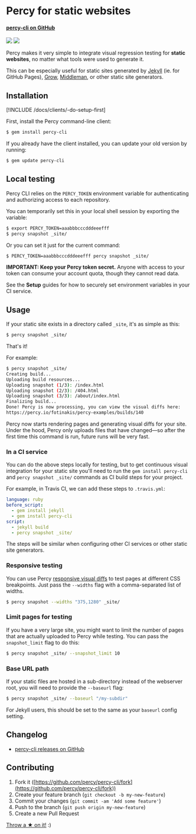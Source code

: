 # Percy for static websites
#### [percy-cli on GitHub <i class="fa fa-github" aria-hidden="true"></i>](https://github.com/percy/percy-cli)

[![](https://travis-ci.org/percy/percy-cli.svg?branch=master)](https://travis-ci.org/percy/percy-cli)
[![](https://badge.fury.io/rb/percy-cli.svg)](https://rubygems.org/gems/percy-cli)

Percy makes it very simple to integrate visual regression testing for **static websites**, no matter what tools were used to generate it.

This can be especially useful for static sites generated by [Jekyll](http://jekyllrb.com/) (ie. for GitHub Pages), [Grow](http://growsdk.org), [Middleman](https://middlemanapp.com/), or other static site generators.

## Installation

[!INCLUDE /docs/clients/-do-setup-first]

First, install the Percy command-line client:

```bash
$ gem install percy-cli
```

If you already have the client installed, you can update your old version by running:

```bash
$ gem update percy-cli
```

## Local testing

Percy CLI relies on the `PERCY_TOKEN` environment variable for authenticating and authorizing access to each repository.

You can temporarily set this in your local shell session by exporting the variable:

```bash
$ export PERCY_TOKEN=aaabbbcccdddeeefff
$ percy snapshot _site/
```

Or you can set it just for the current command:

```bash
$ PERCY_TOKEN=aaabbbcccdddeeefff percy snapshot _site/
```

<div class="Alert Alert--warning">

**IMPORTANT: Keep your Percy token secret.** Anyone with access to your token can consume your account quota, though they cannot read data.

See the **Setup** guides for how to securely set environment variables in your CI service.

</div>

## Usage

If your static site exists in a directory called `_site`, it's as simple as this:

```bash
$ percy snapshot _site/
```

That's it!

For example:

```bash
$ percy snapshot _site/
Creating build...
Uploading build resources...
Uploading snapshot (1/3): /index.html
Uploading snapshot (2/3): /404.html
Uploading snapshot (3/3): /about/index.html
Finalizing build...
Done! Percy is now processing, you can view the visual diffs here:
https://percy.io/fotinakis/percy-examples/builds/140
```

Percy now starts rendering pages and generating visual diffs for your site. Under the hood, Percy only uploads files that have changed—so after the first time this command is run, future runs will be very fast.

### In a CI service

You can do the above steps locally for testing, but to get continuous visual integration for your static site you'll need to run the `gem install percy-cli` and `percy snapshot _site/` commands  as CI build steps for your project.

For example, in Travis CI, we can add these steps to `.travis.yml`:

```yaml
language: ruby
before_script:
  - gem install jekyll
  - gem install percy-cli
script:
  - jekyll build
  - percy snapshot _site/
```

The steps will be similar when configuring other CI services or other static site generators.

### Responsive testing

You can use Percy [responsive visual diffs](/docs/learn/responsive) to test pages at different CSS breakpoints. Just pass the `--widths` flag with a comma-separated list of widths.

```bash
$ percy snapshot --widths "375,1280" _site/
```

### Limit pages for testing

If you have a very large site, you might want to limit the number of pages that are actually uploaded to Percy while testing. You can pass the `snapshot_limit` flag to do this:

```bash
$ percy snapshot _site/ --snapshot_limit 10
```

### Base URL path

If your static files are hosted in a sub-directory instead of the webserver root, you will need to provide the `--baseurl` flag:

```bash
$ percy snapshot _site/ --baseurl "/my-subdir"
```

For Jekyll users, this should be set to the same as your `baseurl` config setting.

## Changelog

*   [percy-cli releases on GitHub](https://github.com/percy/percy-cli/releases)

## Contributing

1.  Fork it ([https://github.com/percy/percy-cli/fork](https://github.com/percy/percy-cli/fork))
2.  Create your feature branch (`git checkout -b my-new-feature`)
3.  Commit your changes (`git commit -am 'Add some feature'`)
4.  Push to the branch (`git push origin my-new-feature`)
5.  Create a new Pull Request

[Throw a ★ on it!](https://github.com/percy/percy-cli) :)
